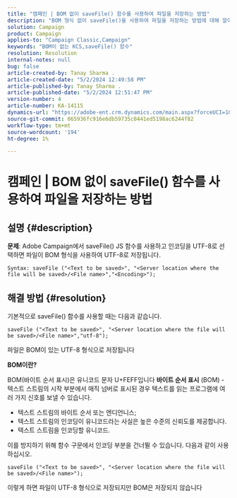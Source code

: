 ```yaml
---
title: "캠페인 | BOM 없이 saveFile() 함수를 사용하여 파일을 저장하는 방법"
description: "BOM 형식 없이 saveFile()을 사용하여 파일을 저장하는 방법에 대해 알아봅니다."
solution: Campaign
product: Campaign
applies-to: "Campaign Classic,Campaign"
keywords: "BOM이 없는 KCS,saveFile() 함수"
resolution: Resolution
internal-notes: null
bug: false
article-created-by: Tanay Sharma .
article-created-date: "5/2/2024 12:49:58 PM"
article-published-by: Tanay Sharma .
article-published-date: "5/2/2024 12:51:47 PM"
version-number: 4
article-number: KA-14115
dynamics-url: "https://adobe-ent.crm.dynamics.com/main.aspx?forceUCI=1&pagetype=entityrecord&etn=knowledgearticle&id=6dcb1778-8208-ef11-9f8a-6045bd026dc7"
source-git-commit: 065936fc916e6db59735c0441ed5198ac6244f82
workflow-type: tm+mt
source-wordcount: '194'
ht-degree: 1%

---
```


# 캠페인 | BOM 없이 saveFile() 함수를 사용하여 파일을 저장하는 방법

## 설명 {#description}


<b>문제</b>: Adobe Campaign에서 saveFile() JS 함수를 사용하고 인코딩을 UTF-8로 선택하면 파일이 BOM 형식을 사용하여 UTF-8로 저장됩니다.


```
Syntax: saveFile ("<Text to be saved>", "<Server location where the file will be saved>/<File name>","<Encoding>");
```



## 해결 방법 {#resolution}


기본적으로 saveFile() 함수를 사용할 때는 다음과 같습니다.


```
saveFile ("<Text to be saved>", "<Server location where the file will be saved>/<File name>","utf-8");
```


파일은 BOM이 있는 UTF-8 형식으로 저장됩니다

<b>BOM이란? </b>

BOM(바이트 순서 표시)은 유니코드 문자 U+FEFF입니다 <b>바이트 순서 표시</b> (BOM) - 텍스트 스트림의 시작 부분에서 매직 넘버로 표시된 경우 텍스트를 읽는 프로그램에 여러 가지 신호를 보낼 수 있습니다.

- 텍스트 스트림의 바이트 순서 또는 엔디언니스;
- 텍스트 스트림의 인코딩이 유니코드라는 사실은 높은 수준의 신뢰도를 제공합니다.
- 텍스트 스트림을 인코딩할 유니코드.


이를 방지하기 위해 함수 구문에서 인코딩 부분을 건너뛸 수 있습니다. 다음과 같이 사용하십시오.


```
saveFile ("<Text to be saved>", "<Server location where the file will be saved>/<File name>");
```


이렇게 하면 파일이 UTF-8 형식으로 저장되지만 BOM은 저장되지 않습니다
